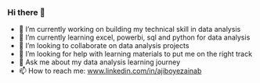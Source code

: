 ### Hi there 👋


- 🔭 I’m currently working on building my technical skill in data analysis
- 🌱 I’m currently learning excel, powerbi, sql and python for data analysis
- 👯 I’m looking to collaborate on data analysis projects
- 🤔 I’m looking for help with learning materials to put me on the right track
- 💬 Ask me about my data analysis learning journey
- 📫 How to reach me: www.linkedin.com/in/ajiboyezainab


